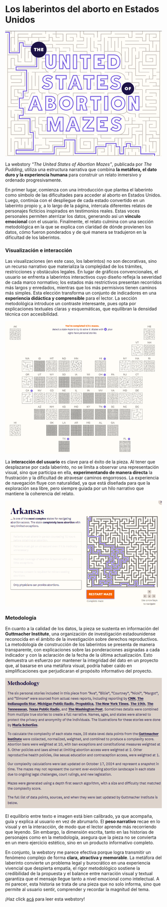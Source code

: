 # Los laberintos del aborto en Estados Unidos

![alt text](/Tarea_01/assets/titulo.png "The United States of Abortion Mazes")

La webstory *“The United States of Abortion Mazes”*, publicada por *The Pudding*, utiliza una estructura narrativa que combina **la metáfora, el dato duro y la experiencia humana** para construir un relato inmersivo y  ordenado progresivamente. 

En primer lugar, comienza con una introducción que plantea el laberinto como símbolo de las dificultades para acceder al aborto en Estados Unidos. Luego, continúa con el despliegue de cada estado convertido en un laberinto propio y, a lo largo de la página, intercala diferentes relatos de personajes ficticios inspirados en testimonios reales. Estas voces personales permiten aterrizar los datos, generando así un **vínculo emocional** con el usuario. Finalmente, el relato culmina con una sección metodológica en la que se explica con claridad de dónde provienen los datos, cómo fueron ponderados y de qué manera se tradujeron en la dificultad de los laberintos. 

### Visualización e interacción

Las visualizaciones (en este caso, los laberintos) no son decorativas, sino un recurso narrativo que materializa la complejidad de los trámites, restricciones y obstáculos legales. En lugar de gráficos convencionales, el usuario se enfrenta a laberintos interactivos cuyo diseño refleja la severidad de cada marco normativo; los estados más restrictivos presentan recorridos más largos y enredados, mientras que los más permisivos tienen caminos más simples. Esta elección transforma un conjunto de indicadores en una **experiencia didáctica y comprensible** para el lector. La sección metodológica introduce un contraste interesante, pues opta por explicaciones textuales claras y esquemáticas, que equilibran la densidad técnica con accesibilidad. 

![alt text](/Tarea_01/assets/mazes.png)

La **interacción del usuario** es clave para el éxito de la pieza. Al tener que desplazarse por cada laberinto, no se limita a observar una representación visual, sino que participa en ella, **experimentando de manera directa** la frustración y la dificultad de atravesar caminos engorrosos. La experiencia de navegación fluye con naturalidad, ya que está diseñada para que la exploración sea libre, pero siempre guiada por un hilo narrativo que mantiene la coherencia del relato. 

![alt text](/Tarea_01/assets/arkansas.png)

### Metodología
En cuanto a la calidad de los datos, la pieza se sustenta en información del **Guttmacher Institute**, una organización de investigación estadounidense reconocida en el ámbito de la investigación sobre derechos reproductivos. La metodología de construcción de los laberintos se presenta de manera transparente, con explicaciones sobre las ponderaciones asignadas a cada indicador y con la aclaración de la fecha de la última actualización. Esto demuestra un esfuerzo por mantener la integridad del dato en un proyecto que, al basarse en una metáfora visual, podría haber caído en simplificaciones que perjudicaran el propósito informativo del proyecto. 

![alt text](/Tarea_01/assets/metodologia.png)

El equilibrio entre texto e imagen está bien calibrado, ya que acompaña, guía y explica al usuario en vez de abrumarlo. El **peso narrativo** recae en lo visual y en la interacción, de modo que el lector aprende más recorriendo que leyendo. Sin embargo, la dimensión escrita, tanto en las historias de personajes como en la metodología, asegura que la pieza no se convierta en un mero ejercicio estético, sino en un producto informativo completo. 

En conjunto, la webstory me parece efectiva porque logra transmitir un fenómeno complejo de forma **clara, atractiva y memorable**. La metáfora del laberinto convierte un problema legal y burocrático en una experiencia vivencial que despierta empatía, el rigor metodológico sostiene la credibilidad de la propuesta y el balance entre narración visual y textual garantiza que el mensaje llegue tanto a nivel emocional como intelectual. A mi parecer, esta historia se trata de una pieza que no solo informa, sino que permite al usuario sentir, comprender y recordar la magnitud del tema. 

¡Haz click [acá](https://pudding.cool/2024/10/abortion-mazes/) para leer esta webstory!

